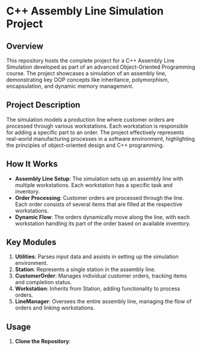 # C++ Assembly Line Simulation Project

## Overview
This repository hosts the complete project for a C++ Assembly Line Simulation developed as part of an advanced Object-Oriented Programming course. The project showcases a simulation of an assembly line, demonstrating key OOP concepts like inheritance, polymorphism, encapsulation, and dynamic memory management.

## Project Description
The simulation models a production line where customer orders are processed through various workstations. Each workstation is responsible for adding a specific part to an order. The project effectively represents real-world manufacturing processes in a software environment, highlighting the principles of object-oriented design and C++ programming.

## How It Works
- **Assembly Line Setup**: The simulation sets up an assembly line with multiple workstations. Each workstation has a specific task and inventory.
- **Order Processing**: Customer orders are processed through the line. Each order consists of several items that are filled at the respective workstations.
- **Dynamic Flow**: The orders dynamically move along the line, with each workstation handling its part of the order based on available inventory.

## Key Modules
1. **Utilities**: Parses input data and assists in setting up the simulation environment.
2. **Station**: Represents a single station in the assembly line.
3. **CustomerOrder**: Manages individual customer orders, tracking items and completion status.
4. **Workstation**: Inherits from Station, adding functionality to process orders.
5. **LineManager**: Oversees the entire assembly line, managing the flow of orders and linking workstations.

## Usage
1. **Clone the Repository**: 
